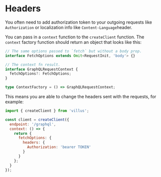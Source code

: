 # Headers

You often need to add authorization token to your outgoing requests like `Authorization` or localization info like `Content-Language`header.

You can pass in a `context` function to the `createClient` function. The `context` factory function should return an object that looks like this:

```ts
// The same options passed to `fetch` but without a body prop.
interface FetchOptions extends Omit<RequestInit, 'body'> {}

// The context fn result.
interface GraphQLRequestContext {
  fetchOptions?: FetchOptions;
}

type ContextFactory = () => GraphQLRequestContext;
```

This means you are able to change the headers sent with the requests, for example:

```js
import { createClient } from 'villus';

const client = createClient({
  endpoint: '/graphql',
  context: () => {
    return {
      fetchOptions: {
        headers: {
          Authorization: 'bearer TOKEN'
        }
      }
    };
  }
});
```
